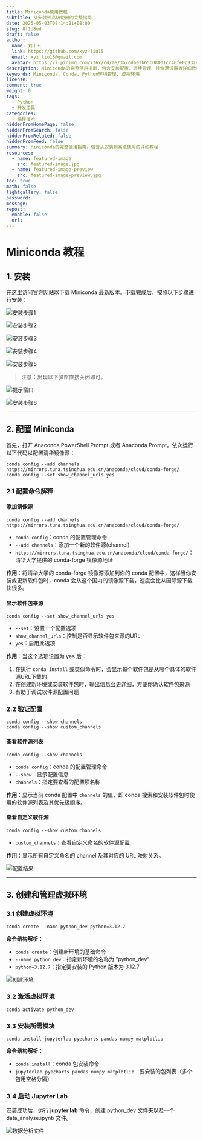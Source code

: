 ```yaml
---
title: Miniconda使用教程
subtitle: 从安装到高级使用的完整指南
date: 2025-05-03T08:14:21+08:00
slug: 8f1d8ed
draft: false
author: 
  name: 刘十五
  link: https://github.com/xyz-liu15
  email: xyz.liu15@gmail.com
  avatar: https://i.pinimg.com/736x/cd/ae/3b/cdae3b65b08001cc46fe0c932e786ea1.jpg
description: Miniconda的完整使用指南，包含安装配置、环境管理、镜像源设置等详细教程
keywords: Miniconda, Conda, Python环境管理, 虚拟环境
license:
comment: true
weight: 0
tags:
  - Python
  - 开发工具
categories:
  - 编程技术
hiddenFromHomePage: false
hiddenFromSearch: false
hiddenFromRelated: false
hiddenFromFeed: false
summary: Miniconda的完整使用指南，包含从安装到高级使用的详细教程
resources:
  - name: featured-image
    src: featured-image.jpg
  - name: featured-image-preview
    src: featured-image-preview.jpg
toc: true
math: false
lightgallery: false
password:
message:
repost:
  enable: false
  url:
---
```


<!--more-->
# Miniconda 教程

## 1. 安装

在[这里](https://www.anaconda.com/download/success)访问官方网站以下载 Miniconda 最新版本。下载完成后，按照以下步骤进行安装：

![安装步骤1](/resources/_gen/images/Miniconda_1.png)

![安装步骤2](/resources/_gen/images/Miniconda_2.png)

![安装步骤3](/resources/_gen/images/Miniconda_3.png)

![安装步骤4](/resources/_gen/images/Miniconda_4.png)

![安装步骤5](/resources/_gen/images/Miniconda_5.png)

> 注意：出现以下弹窗直接关闭即可。

![提示窗口](/resources/_gen/images/proceed.png)

![安装步骤6](/resources/_gen/images/Miniconda_6.png)

---

## 2. 配置 Miniconda

首先，打开 Anaconda PowerShell Prompt 或者 Anaconda Prompt。依次运行以下代码以配置清华镜像源：

```shell
conda config --add channels https://mirrors.tuna.tsinghua.edu.cn/anaconda/cloud/conda-forge/
conda config --set show_channel_urls yes
```

### 2.1 配置命令解释

#### 添加镜像源

```shell
conda config --add channels https://mirrors.tuna.tsinghua.edu.cn/anaconda/cloud/conda-forge/
```

- `conda config`：conda 的配置管理命令
- `--add channels`：添加一个新的软件源(channel)
- `https://mirrors.tuna.tsinghua.edu.cn/anaconda/cloud/conda-forge/`：清华大学提供的 conda-forge 镜像源地址

**作用**：将清华大学的 conda-forge 镜像源添加到你的 conda 配置中，这样当你安装或更新软件包时，conda 会从这个国内的镜像源下载，速度会比从国际源下载快很多。

#### 显示软件包来源

```shell
conda config --set show_channel_urls yes
```

- `--set`：设置一个配置选项
- `show_channel_urls`：控制是否显示软件包来源的URL
- `yes`：启用此选项

**作用**：当这个选项设置为 yes 后：

1. 在执行 `conda install` 或类似命令时，会显示每个软件包是从哪个具体的软件源URL下载的
2. 在创建新环境或安装软件包时，输出信息会更详细，方便你确认软件包来源
3. 有助于调试软件源配置问题

### 2.2 验证配置

```shell
conda config --show channels
conda config --show custom_channels
```

#### 查看软件源列表

```shell
conda config --show channels
```

- `conda config`：conda 的配置管理命令
- `--show`：显示配置信息
- `channels`：指定要查看的配置项名称

**作用**：显示当前 conda 配置中 `channels` 的值，即 conda 搜索和安装软件包时使用的软件源列表及其优先级顺序。

#### 查看自定义软件源

```shell
conda config --show custom_channels
```

- `custom_channels`：查看自定义命名的软件源配置

**作用**：显示所有自定义命名的 channel 及其对应的 URL 映射关系。

![配置结果](/resources/_gen/images/channels.png)

---

## 3. 创建和管理虚拟环境

### 3.1 创建虚拟环境

```shell
conda create --name python_dev python=3.12.7
```

**命令结构解析**：

- `conda create`：创建新环境的基础命令
- `--name python_dev`：指定新环境的名称为 "python_dev"
- `python=3.12.7`：指定要安装的 Python 版本为 3.12.7

![创建环境](/resources/_gen/images/conda_activate.png)

### 3.2 激活虚拟环境

```shell
conda activate python_dev
```

### 3.3 安装所需模块

```shell
conda install jupyterlab pyecharts pandas numpy matplotlib
```

**命令结构解析**：

- `conda install`：conda 包安装命令
- `jupyterlab pyecharts pandas numpy matplotlib`：要安装的包列表（多个包用空格分隔）

### 3.4 启动 Jupyter Lab

安装成功后，运行 **jupyter lab** 命令，创建 python_dev 文件夹以及一个 data_analyse.ipynb 文件。

![数据分析文件](/resources/_gen/images/data_analyse.png)
        